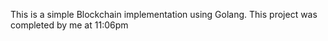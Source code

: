 This is a simple Blockchain implementation using Golang.
This project was completed by me at 11:06pm
